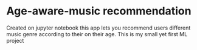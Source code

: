 # Age-aware-music recommendation

Created on jupyter notebook this app lets you recommend users different music genre according to their on their age. This is my small yet first ML project

